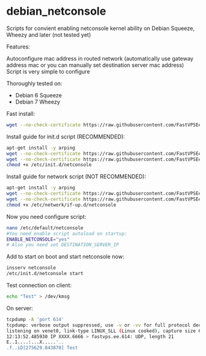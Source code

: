 debian_netconsole
=================

Scripts for convient enabling netconsole kernel ability on Debian Squeeze, Wheezy and later (not tested yet)

Features:

Autoconfigure mac address in routed network (automatically use gateway address mac or you can manually set destination server mac address)
Script is very simple to configure 

Thoroughly tested on:
- Debian 6 Squeeze
- Debian 7 Wheezy

Fast install:
```bash
wget --no-check-certificate https://raw.githubusercontent.com/FastVPSEestiOu/debian_netconsole/master/install.sh | bash
```

Install guide for init.d script (RECOMMENDED):
```bash
apt-get install -y arping
wget --no-check-certificate https://raw.githubusercontent.com/FastVPSEestiOu/debian_netconsole/master/netconsole_conf -O/etc/default/netconsole
wget --no-check-certificate https://raw.githubusercontent.com/FastVPSEestiOu/debian_netconsole/master/netconsole -O/etc/init.d/netconsole
chmod +x /etc/init.d/netconsole
```

Install guide for network script (NOT RECOMMENDED):
```bash
apt-get install -y arping
wget --no-check-certificate https://raw.githubusercontent.com/FastVPSEestiOu/debian_netconsole/master/netconsole_network_script -O/etc/network/if-up.d/netconsole
wget --no-check-certificate https://raw.githubusercontent.com/FastVPSEestiOu/debian_netconsole/master/netconsole_conf -O/etc/default/netconsole
chmod +x /etc/network/if-up.d/netconsole
```

Now you need configure script:
```bash
nano /etc/default/netconsole
#You need enable script autoload on startup:
ENABLE_NETCONSOLE="yes"
# Also you need set DESTINATION_SERVER_IP
```

Add to start on boot and start netconsole now:
```bash
insserv netconsole
/etc/init.d/netconsole start
```

Test connection on client:
```bash
echo "Test" > /dev/kmsg 
```

On server:
```bash
tcpdump -A 'port 614' 
tcpdump: verbose output suppressed, use -v or -vv for full protocol decode
listening on venet0, link-type LINUX_SLL (Linux cooked), capture size 65535 bytes
12:13:52.485930 IP XXXX.6666 > fastvps.ee.614: UDP, length 21
E..1....:...X.....'..
.f..iD[275629.843870] Test
```
